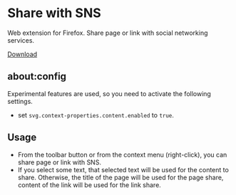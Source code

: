 # Share with SNS

Web extension for Firefox.
Share page or link with social networking services.

[Download](https://github.com/asamuzaK/sharePage/tree/master/dest "sharePage/dest at master · asamuzaK/sharePage")

## about:config

Experimental features are used, so you need to activate the following settings.

* set `svg.context-properties.content.enabled` to `true`.

## Usage

* From the toolbar button or from the context menu (right-click), you can share page or link with SNS.
* If you select some text, that selected text will be used for the content to share.
  Otherwise, the title of the page will be used for the page share, content of the link will be used for the link share.
